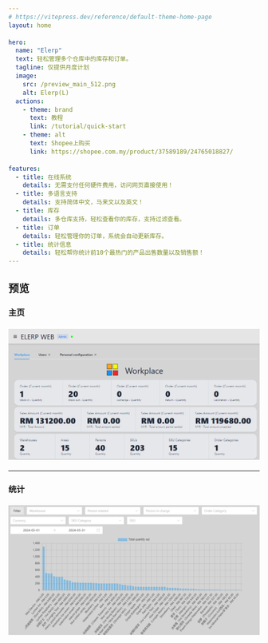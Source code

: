 ```yaml
---
# https://vitepress.dev/reference/default-theme-home-page
layout: home

hero:
  name: "Elerp"
  text: 轻松管理多个仓库中的库存和订单。
  tagline: 仅提供月度计划
  image:
    src: /preview_main_512.png
    alt: Elerp(L)
  actions:
    - theme: brand
      text: 教程
      link: /tutorial/quick-start
    - theme: alt
      text: Shopee上购买
      link: https://shopee.com.my/product/37589189/24765018827/

features:
  - title: 在线系统
    details: 无需支付任何硬件费用，访问网页直接使用！
  - title: 多语言支持
    details: 支持简体中文，马来文以及英文！
  - title: 库存
    details: 多仓库支持，轻松查看你的库存，支持过滤查看。
  - title: 订单
    details: 轻松管理你的订单，系统会自动更新库存。
  - title: 统计信息
    details: 轻松帮你统计前10个最热门的产品出售数量以及销售额！
---
```


## 预览
### 主页
<img style="margin: 5px auto" src="../assets/preview1.png">

---

### 统计
<img style="margin: 5px auto" src="../assets/preview2.png">

